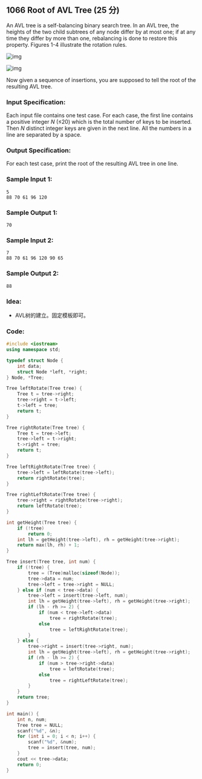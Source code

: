 ##  **1066 Root of AVL Tree (25 分)** 

  An AVL tree is a self-balancing binary search tree. In an AVL tree, the heights of the two child subtrees of any node differ by at most one; if at any time they differ by more than one, rebalancing is done to restore this property. Figures 1-4 illustrate the rotation rules. 

 ![img](https://images.ptausercontent.com/33) 

 ![img](https://images.ptausercontent.com/34) 

Now given a sequence of insertions, you are supposed to tell the root of the resulting AVL tree.

### Input Specification:

Each input file contains one test case. For each case, the first line contains a positive integer *N* (≤20) which is the total number of keys to be inserted. Then *N* distinct integer keys are given in the next line. All the numbers in a line are separated by a space.

### Output Specification:

For each test case, print the root of the resulting AVL tree in one line.

### Sample Input 1:

```in
5
88 70 61 96 120
```

### Sample Output 1:

```out
70
```

### Sample Input 2:

```
7
88 70 61 96 120 90 65
```

### Sample Output 2:

```
88
```

### Idea:

- AVL树的建立。固定模板即可。

### Code:

```c++
#include <iostream>
using namespace std;

typedef struct Node {
    int data;
    struct Node *left, *right;
} Node, *Tree;

Tree leftRotate(Tree tree) {
    Tree t = tree->right;
    tree->right = t->left;
    t->left = tree;
    return t;
}

Tree rightRotate(Tree tree) {
    Tree t = tree->left;
    tree->left = t->right;
    t->right = tree;
    return t;
}

Tree leftRightRotate(Tree tree) {
    tree->left = leftRotate(tree->left);
    return rightRotate(tree);
}

Tree rightLeftRotate(Tree tree) {
    tree->right = rightRotate(tree->right);
    return leftRotate(tree);
}

int getHeight(Tree tree) {
    if (!tree)
        return 0;
    int lh = getHeight(tree->left), rh = getHeight(tree->right);
    return max(lh, rh) + 1;
}

Tree insert(Tree tree, int num) {
    if (!tree) {
        tree = (Tree)malloc(sizeof(Node));
        tree->data = num;
        tree->left = tree->right = NULL;
    } else if (num < tree->data) {
        tree->left = insert(tree->left, num);
        int lh = getHeight(tree->left), rh = getHeight(tree->right);
        if (lh - rh >= 2) {
            if (num < tree->left->data)
                tree = rightRotate(tree);
            else
                tree = leftRightRotate(tree);
        }
    } else {
        tree->right = insert(tree->right, num);
        int lh = getHeight(tree->left), rh = getHeight(tree->right);
        if (rh - lh >= 2) {
            if (num > tree->right->data)
                tree = leftRotate(tree);
            else
                tree = rightLeftRotate(tree);
        }
    }
    return tree;
}

int main() {
    int n, num;
    Tree tree = NULL;
    scanf("%d", &n);
    for (int i = 0; i < n; i++) {
        scanf("%d", &num);
        tree = insert(tree, num);
    }
    cout << tree->data;
    return 0;
}
```

